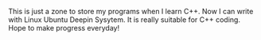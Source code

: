 This is just a zone to store my programs when I learn C++.
Now I can write with Linux Ubuntu Deepin Sysytem. It is really suitable for C++ coding.
Hope to make progress everyday!
